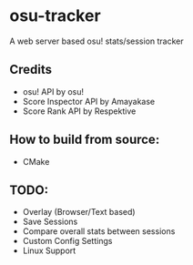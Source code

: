 # osu-tracker
A web server based osu! stats/session tracker

## Credits
- osu! API by osu!
- Score Inspector API by Amayakase
- Score Rank API by Respektive

## How to build from source:
- CMake

## TODO:
- Overlay (Browser/Text based)
- Save Sessions
- Compare overall stats between sessions
- Custom Config Settings
- Linux Support